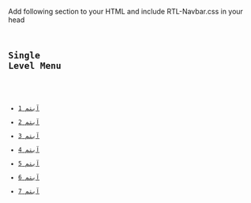 Add following section to your HTML and include RTL-Navbar.css in your head

<code><section class="menu-section"> 
    <h2 class="menu-heading">Single Level Menu</h2>
    <nav id="single-nav" class="single-nav menu" role="navigation">
        <ul>
            <li><a href="#">آیتم 1</a></li>
            <li><a href="#">آیتم 2</a></li>
            <li><a href="#">آیتم 3</a></li>
            <li><a href="#">آیتم 4</a></li>
            <li><a href="#">آیتم 5</a></li>
            <li><a href="#">آیتم 6</a></li>
            <li><a href="#">آیتم 7</a></li>
        </ul>
    </nav>
</section></code>




